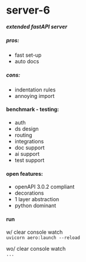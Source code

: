 # server-6

___extended fastAPI server___ 

##### pros:  
 - fast set-up
 - auto docs
 
 
##### cons:  
 - indentation rules
 - annoying import


#### benchmark - testing:
 - auth
 - ds design
 - routing
 - integrations
 - doc support
 - ai support
 - test support

#### open features:
 - openAPI 3.0.2 compliant
 - decorations
 - 1 layer abstraction
 - python dominant


#### run

w/ clear console watch  
`uvicorn aero:launch --reload`

wo/ clear console watch  
`...`


